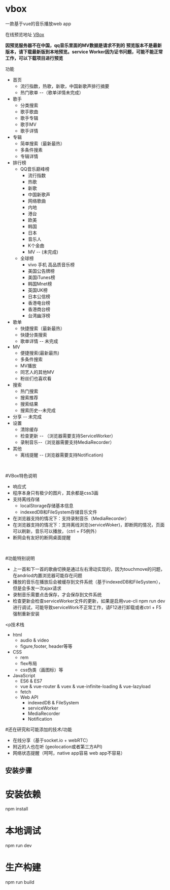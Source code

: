 # vbox
一款基于vue的音乐播放web app<br/>
<p>在线预览地址 <a href= 'https://babydairy2017.cloudapp.net:8084' target='_blank'>VBox</a>  </p>
<strong>因预览服务器不在中国，qq音乐里面的MV数据是请求不到的</strong>
<strong>预览版本不是最新版本，请下载最新版到本地预览。service Worker因为证书问题，可能不能正常工作，可以下载项目进行预览</strong>
<br/>
 <p>功能</p>
<ul>
  <li>首页
    <ul>
      <li>流行指数，热歌，新歌，中国新歌声排行摘要</li>
      <li>热门歌单 --（歌单详情未完成）</li>
    </ul>
  </li>
  <li>歌手
    <ul>
      <li>分类搜索</li>
      <li>歌手歌曲</li>
      <li>歌手专辑</li>
      <li>歌手MV</li>
      <li>歌手详情</li>
    </ul>
  </li>
  <li>专辑
    <ul>
      <li>简单搜索（最新最热）</li>
      <li>多条件搜素</li>
      <li>专辑详情</li>      
    </ul>
  </li>
  <li>排行榜
    <ul>
      <li>
        QQ音乐巅峰榜
        <ul>
          <li>流行指数</li>
          <li>热歌</li>
          <li>新歌</li>
          <li>中国新歌声</li>
          <li>网络歌曲</li>
          <li>内地</li>
          <li>港台</li>
          <li>欧美</li>
          <li>韩国</li>
          <li>日本</li>
          <li>音乐人</li>
          <li>K个金曲</li>
          <li>MV -- (未完成)</li>
        </ul>
      </li>
      <li>全球榜
      <ul>
        <li>vivo 手机 高品质音乐榜</li>
        <li>美国公告牌榜</li>
        <li>美国iTunes榜</li>
        <li>韩国Mnet榜</li>
        <li>英国UK榜</li>
        <li>日本公信榜</li>
        <li>香港电台榜</li>
        <li>香港商台榜</li>
        <li>台湾幽浮榜</li>
      </ul>
      </li>
    </ul>
  </li>
  <li>歌单
    <ul>
      <li>快捷搜索（最新最热）</li>
      <li>快捷分类搜索</li>
      <li>歌单详情 -- 未完成</li>
    </ul>
  </li>
  <li>MV
    <ul>
      <li>便捷搜索(最新最热)</li>
      <li>多条件搜索</li>
      <li>MV播放</li>
      <li>同艺人的其他MV</li>  
      <li>粉丝们也喜欢看</li>     
    </ul>
  </li>
  <li>搜索
    <ul>
      <li>热门搜索</li>
      <li>搜索推荐</li>
      <li>搜索结果</li>
      <li>搜索历史--未完成</li>
    </ul>
  </li>
  <li>分享 -- 未完成</li>
  <li>设置
    <ul>
      <li>清除缓存</li>
      <li>检查更新 -- （浏览器需要支持ServiceWorker）</li>
      <li>录制音乐--（浏览器需要支持MediaRecorder）</li>
    </ul>
  </li>
  <li>
    其他
    <ul>
      <li>离线提醒 -- (浏览器需要支持Notification)</li>
    </ul>
  </li>
</ul>
<br/>


#VBox特色说明
<ul>
  <li>响应式</li>
  <li>程序本身只有极少的图片，其余都是css3画</li>
  <li>支持离线存储
    <ul>
      <li>localStorage存储基本信息</li>
      <li>indexedDB和FileSystem存储音乐文件</li>
    </ul>
  </li>
  <li>在浏览器支持的情况下：支持录制音乐（MediaRecorder）</li>
  <li>在浏览器支持的情况下：支持离线浏览(serviceWoker)，即断网的情况，页面可以刷新，音乐可以播放，（ctrl + F5例外）</li>
  <li>断网会有友好的断网桌面提醒</li>
</ul>

<br>

#功能特别说明
<ul>
  <li>上一首和下一首的歌曲切换是通过左右滑动实现的，因为touchmove的问题，在andriod内置浏览器可能存在问题</li>
  <li>播放的音乐在播放后会被缓存到文件系统（基于indexedDB和FileSystem），但是会多发一次ajax请求</li>
  <li>录制音乐需要点击保存，才会保存到文件系统</li>
  <li>检查更新会检查serviceWorker文件的更新，如果是启用vue-cli npm run dev进行调试，可能导致serviceWork不正常工作，请F12进行卸载或者ctrl + F5强制重新安装</li>
</ul>


<p技术栈</p>
<ul>
  <li>
    html
    <ul>
      <li>audio & video</li>
      <li>figure,footer, header等等</li>
    </ul>
  </li>
  <li>
    CSS
    <ul>
      <li>rem</li>
      <li>flex布局</li>
      <li>css伪类（画图标）等</li>
    </ul>
  </li>
  <li>
  JavaScript
    <ul>
      <li>ES6 & ES7</li>
      <li>vue & vue-router & vuex & vue-infinite-loading & vue-lazyload</li>
      <li>fetch</li>
      <li>Web API
        <ul>
          <li>indexedDB & FileSystem</li>
          <li>serviceWorker</li>
          <li>MediaRecorder</li>
          <li>Notification</li>
        </ul>
      </li>
    </ul>
  </li>
</ul>

#还在研究和可能添加的技术/功能
<ul>
  <li>在线分享（基于socket.io + webRTC）</li>
  <li>附近的人也在听 (geolocation或者第三方API)</li>
  <li>网络状态提醒（呵呵，native app容易 web app不容易）</li>
</ul>



## 安装步骤

# 安装依赖
npm install

# 本地调试
npm run dev

# 生产构建
npm run build




